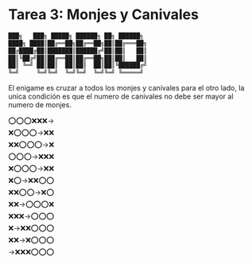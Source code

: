 # Tarea 3: Monjes y Canivales
```txt
███╗   ███╗ █████╗ ██████╗ ██╗ ██████╗ 
████╗ ████║██╔══██╗██╔══██╗██║██╔═══██╗
██╔████╔██║███████║██████╔╝██║██║   ██║
██║╚██╔╝██║██╔══██║██╔══██╗██║██║   ██║
██║ ╚═╝ ██║██║  ██║██║  ██║██║╚██████╔╝
╚═╝     ╚═╝╚═╝  ╚═╝╚═╝  ╚═╝╚═╝ ╚═════╝
```
El enigame es cruzar a todos los monjes y canivales para el otro lado, la unica condición es que el numero de canivales no debe ser mayor al numero de monjes.

⭕⭕⭕❌❌❌-><br>
❌⭕⭕⭕->❌❌<br>
❌❌⭕⭕⭕->❌<br>
⭕⭕⭕->❌❌❌<br>
❌⭕⭕⭕->❌❌<br>
❌⭕->❌❌⭕⭕<br>
❌❌⭕⭕->❌⭕<br>
❌❌->⭕⭕⭕❌<br>
❌❌❌->⭕⭕⭕<br>
❌->❌❌⭕⭕⭕<br>
❌❌->❌⭕⭕⭕<br>
->❌❌❌⭕⭕⭕<br>
